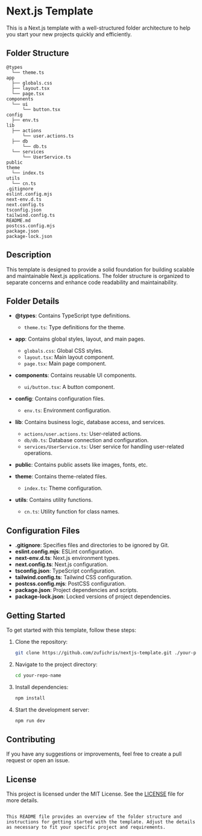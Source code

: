 
# Next.js Template

This is a Next.js template with a well-structured folder architecture to help you start your new projects quickly and efficiently.



## Folder Structure

```
@types
  └── theme.ts
app
  ├── globals.css
  ├── layout.tsx
  └── page.tsx
components
  └── ui
      └── button.tsx
config
  ├── env.ts
lib
  ├── actions
      └── user.actions.ts
  ├── db
      └── db.ts
  └── services
      └── UserService.ts
public
theme
  └── index.ts
utils
  └── cn.ts
.gitignore
eslint.config.mjs
next-env.d.ts
next.config.ts
tsconfig.json
tailwind.config.ts
README.md
postcss.config.mjs
package.json
package-lock.json
```

## Description

This template is designed to provide a solid foundation for building scalable and maintainable Next.js applications. The folder structure is organized to separate concerns and enhance code readability and maintainability.

## Folder Details

- **@types**: Contains TypeScript type definitions.
  - `theme.ts`: Type definitions for the theme.

- **app**: Contains global styles, layout, and main pages.
  - `globals.css`: Global CSS styles.
  - `layout.tsx`: Main layout component.
  - `page.tsx`: Main page component.

- **components**: Contains reusable UI components.
  - `ui/button.tsx`: A button component.

- **config**: Contains configuration files.
  - `env.ts`: Environment configuration.

- **lib**: Contains business logic, database access, and services.
  - `actions/user.actions.ts`: User-related actions.
  - `db/db.ts`: Database connection and configuration.
  - `services/UserService.ts`: User service for handling user-related operations.

- **public**: Contains public assets like images, fonts, etc.

- **theme**: Contains theme-related files.
  - `index.ts`: Theme configuration.

- **utils**: Contains utility functions.
  - `cn.ts`: Utility function for class names.

## Configuration Files

- **.gitignore**: Specifies files and directories to be ignored by Git.
- **eslint.config.mjs**: ESLint configuration.
- **next-env.d.ts**: Next.js environment types.
- **next.config.ts**: Next.js configuration.
- **tsconfig.json**: TypeScript configuration.
- **tailwind.config.ts**: Tailwind CSS configuration.
- **postcss.config.mjs**: PostCSS configuration.
- **package.json**: Project dependencies and scripts.
- **package-lock.json**: Locked versions of project dependencies.

## Getting Started

To get started with this template, follow these steps:

1. Clone the repository:
   ```bash
   git clone https://github.com/zufichris/nextjs-template.git ./your-project-name
   ```

2. Navigate to the project directory:
   ```bash
   cd your-repo-name
   ```

3. Install dependencies:
   ```bash
   npm install
   ```

4. Start the development server:
   ```bash
   npm run dev
   ```

## Contributing

If you have any suggestions or improvements, feel free to create a pull request or open an issue.

## License

This project is licensed under the MIT License. See the [LICENSE](LICENSE) file for more details.
```

This README file provides an overview of the folder structure and instructions for getting started with the template. Adjust the details as necessary to fit your specific project and requirements.
